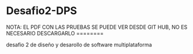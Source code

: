 # Desafio2-DPS

NOTA:
EL PDF CON LAS PRUEBAS SE PUEDE VER DESDE GIT HUB, NO ES NECESARIO DESCARGARLO ======== 

desafio 2 de diseño y desarollo de software multiplataforma
